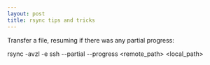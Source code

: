```yaml
---
layout: post
title: rsync tips and tricks
---
```


Transfer a file, resuming if there was any partial progress:

rsync -avzl -e ssh --partial --progress <remote_path> <local_path>
